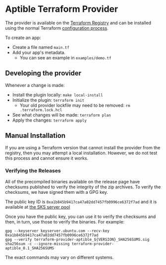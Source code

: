 # Aptible Terraform Provider

The provider is available on the [Terraform Registry](https://registry.terraform.io/providers/aptible/aptible/latest) and can be installed using the normal Terraform [configuration process](https://www.terraform.io/docs/language/providers/configuration.html).

To create an app:

- Create a file named `main.tf`
- Add your app's metadata.
  - You can see an example in `examples/demo.tf`

## Developing the provider

Whenever a change is made:

- Install the plugin locally: `make local-install`
- Initialize the plugin: `terraform init`
  - Your old provider lockfile may need to be removed: `rm .terraform.lock.hcl`
- See what changes will be made: `terraform plan`
- Apply the changes: `terraform apply`

## Manual Installation

If you are using a Terraform version that cannot install the provider from the registry,
then you may attempt a local installation. However, we do not test this process and cannot
ensure it works.

### Verifying the Releases

All of the precompiled binaries available on the release page have checksums published to
verify the integrity of the zip archives. To verify the checksums, we have signed them with a
GPG key.

The public key ID is `0xa1b845b9417ca47a02dd7457fb0996ce6372f7ad` and it is available at [the SKS server pool](http://keyserver.ubuntu.com/pks/lookup?op=get&search=0xa1b845b9417ca47a02dd7457fb0996ce6372f7ad)

Once you have the public key, you can use it to verify the checksums and then, in turn, use
those to verify the binaries. For example:

```
gpg --keyserver keyserver.ubuntu.com --recv-key 0xa1b845b9417ca47a02dd7457fb0996ce6372f7ad
gpg --verify terraform-provider-aptible_${VERSION}_SHA256SUMS.sig
sha256sum -c --ignore-missing terraform-provider-aptible_0.1_SHA256SUMS
```

The exact commands may vary on different systems.

